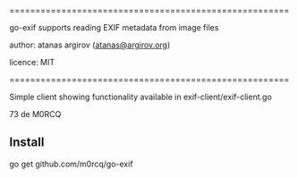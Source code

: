 ======================================================

go-exif supports reading EXIF metadata from image files

author: atanas argirov (atanas@argirov.org)

licence: MIT

======================================================

Simple client showing functionality available in exif-client/exif-client.go

73 de M0RCQ

Install
-------

go get github.com/m0rcq/go-exif

